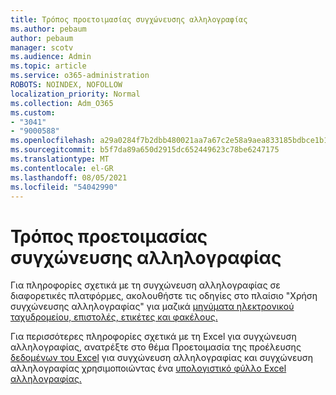 ```yaml
---
title: Τρόπος προετοιμασίας συγχώνευσης αλληλογραφίας
ms.author: pebaum
author: pebaum
manager: scotv
ms.audience: Admin
ms.topic: article
ms.service: o365-administration
ROBOTS: NOINDEX, NOFOLLOW
localization_priority: Normal
ms.collection: Adm_O365
ms.custom:
- "3041"
- "9000588"
ms.openlocfilehash: a29a0284f7b2dbb480021aa7a67c2e58a9aea833185bdbce1b1c1c05e554f222
ms.sourcegitcommit: b5f7da89a650d2915dc652449623c78be6247175
ms.translationtype: MT
ms.contentlocale: el-GR
ms.lasthandoff: 08/05/2021
ms.locfileid: "54042990"
---
```

# <a name="how-to-prepare-a-mail-merge"></a>Τρόπος προετοιμασίας συγχώνευσης αλληλογραφίας

Για πληροφορίες σχετικά με τη συγχώνευση αλληλογραφίας σε διαφορετικές πλατφόρμες, ακολουθήστε τις οδηγίες στο πλαίσιο "Χρήση συγχώνευσης αλληλογραφίας" για μαζικά [μηνύματα ηλεκτρονικού ταχυδρομείου, επιστολές, ετικέτες και φακέλους.](https://support.office.com/article/use-mail-merge-for-bulk-email-letters-labels-and-envelopes-f488ed5b-b849-4c11-9cff-932c49474705)
 
Για περισσότερες πληροφορίες σχετικά με τη Excel για συγχώνευση αλληλογραφίας, ανατρέξτε στο θέμα Προετοιμασία της προέλευσης [δεδομένων του Excel](https://support.office.com/article/prepare-your-excel-data-source-for-a-word-mail-merge-2d802b6b-a3a3-43e5-bb76-2cac7c68673e) για συγχώνευση αλληλογραφίας και συγχώνευση αλληλογραφίας χρησιμοποιώντας ένα [υπολογιστικό φύλλο Excel αλληλογραφίας.](https://support.office.com/article/Mail-merge-using-an-Excel-spreadsheet-858c7d7f-5cc0-4ba1-9a7b-0a948fa3d7d3)
 